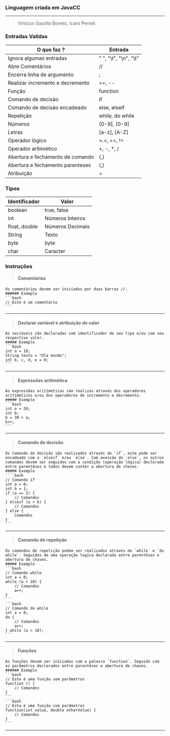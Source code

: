 ### Linguagem criada em JavaCC

---

> Vinicius Gazolla Boneto, Icaro Perreti

### Entradas Valídas

O que faz ?| Entrada
---------------------------| --------
Ignora algumas entradas | " ", "\t", "\n", "\t"
Abre Comentários | // 
Encerra linha de argumento | ; 
Realizar incremento e decremento | ++, -- 
Função | function 
Comando de decisão | if 
Comando de decisão encadeado | else, elseif 
Repetição | while, do while 
Números | [0-9], [0-9] 
Letras | [a-z], [A-Z] 
Operador lógico | >.<, ==, != 
Operador aritimético | +, -, *, / 
Abertura e fechamento de comando | {,} 
Abertura e fechamento parenteses | (,) 
Atribuição | = 

### Tipos

Identificador    | Valor 
------------------------------------ | --------
boolean | true, false 
int | Números Inteiros 
float, double | Números Decimais 
String | Texto 
byte | byte 
char | Caracter 

### Instruções

> #### Comentários
	Os comentários devem ser iniciados por duas barras //.
	###### Exemplo
	```bash
    // Este é um comentário
	```
---
> #### Declarar variável e atribuição de valor
	As variáveis são declaradas com identificador de seu tipo e/ou com seu respectivo valor.
	##### Exemplo
	```bash
	int a = 10;
	String texto = "Ola mundo";
	int b, c, d, e = 0;
	```
---
> #### Expressões aritimética
	As expressões aritiméticas são realizas através dos operadores aritiméticos e/ou dos operadores de incremento e decremento.
	##### Exemplo
	```bash
	int a = 20;
	int b;
	b = 30 + a;
	b++;
	```
---

> #### Comando de decisão
	Os Comando de decisão são realizados através do `if`, este pode ser encadeado com o `elseif` e/ou `else`. Com exessão do `else`, os outros comandos devem ser seguidos com a condição (operação lógica) declarada entre parentêses e todos devem conter a abertura de chaves.
    ##### Exemplo
    ````bash
    // Comando if
    int a = 0;
    int b = 1;
    if (a == 1) {
    	// Comandos
	} elseif (a > b) {
		// Comandos
	} else {
		Comandos
	}
    ```
---
> #### Comando de repetição
	Os comandos de repetição podem ser realizados através do `while` e `do while`. Seguidos de uma operação logíca declarada entre parentêses e abertura de chaves.
    ##### Exemplo
	```bash
    // Comando while
    int a = 0;
	while (a < 10) {
		// Comandos
		a++;
	}
	```
	```bash
    // Comando do while
    int a = 0;
	do {
		// Comandos
		a++;
	} while (a < 10);
	```


---
> #### Funções
	As funções devem ser iniciadas com a palavra `function`. Seguido com os parâmetros declarados entre parentêses e abertura de chaves.
	###### Exemplo
	```bash
    // Este é uma função sem parâmetros
    function () {
    	// Comandos
    }
	```
	```bash
    // Esta é uma função com parâmetros
    function(int value, double otherValue) {
    	// Comandos
    }
	```
---

  	


